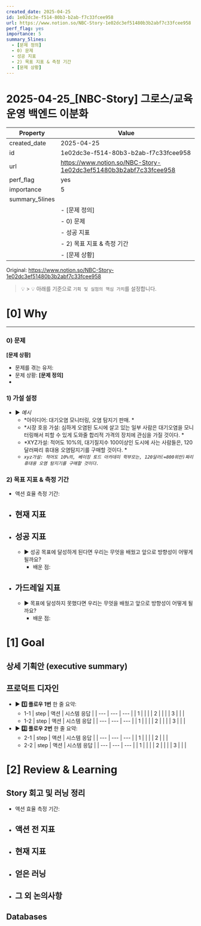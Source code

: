 ```yaml
---
created_date: 2025-04-25
id: 1e02dc3e-f514-80b3-b2ab-f7c33fcee958
url: https://www.notion.so/NBC-Story-1e02dc3ef51480b3b2abf7c33fcee958
perf_flag: yes
importance: 5
summary_5lines:
  - [문제 정의]
  - 0) 문제
  - 성공 지표
  - 2) 목표 지표 & 측정 기간
  - [문제 상황]
---
```


# 2025-04-25_[NBC-Story] 그로스/교육운영 백엔드 이분화

| Property | Value |
| --- | --- |
| created_date | 2025-04-25 |
| id | 1e02dc3e-f514-80b3-b2ab-f7c33fcee958 |
| url | https://www.notion.so/NBC-Story-1e02dc3ef51480b3b2abf7c33fcee958 |
| perf_flag | yes |
| importance | 5 |
| summary_5lines | |
|  | - [문제 정의] |
|  | - 0) 문제 |
|  | - 성공 지표 |
|  | - 2) 목표 지표 & 측정 기간 |
|  | - [문제 상황] |

Original: https://www.notion.so/NBC-Story-1e02dc3ef51480b3b2abf7c33fcee958

> 💡 
    > 💡 아래를 기준으로 `기획 및 실험의 핵심 가치`를 설정합니다.

# [0] Why

---

### 0) 문제
**[문제 상황]**
- 문제를 겪는 유저:
- 문제 상황:
**[문제 정의]**
- 

### **1) 가설 설정**
- ▶ *예시*
  - *아이디어: 대기오염 모니터링, 오염 탐지기 판매. *
  - *시장 호응 가설: 심하게 오염된 도시에 살고 있는 일부 사람은 대기오염을 모니터링해서 피할 수 있게 도와줄 합리적 가격의 장치에 관심을 가질 것이다. *
  - *XYZ가설: 적어도 10%의, 대기질지수 100이상인 도시에 사는 사람들은, 120달러짜리 휴대용 오염탐지기를 구매할 것이다. *
  - *`xyz가설: 적어도 10%의, 베이징 토드 아카데미 학부모는, 120달러(=800위안)짜리 휴대용 오염 탐지기를 구매할 것이다. `*

### **2) 목표 지표 & 측정 기간**
- 액션 효율 측정 기간: 
- 현재 지표
  - 
- 성공 지표
  - 
  - ▶ 성공 목표에 달성하게 된다면 우리는 무엇을 배웠고 앞으로 방향성이 어떻게 될까요?
    - 배운 점:
- 가드레일 지표
  - 
  - ▶ 목표에 달성하지 못했다면 우리는 무엇을 배웠고 앞으로 방향성이 어떻게 될까요?
    - 배운 점:

# [1] Goal

## 상세 기획안 (executive summary)

## 프로덕트 디자인
- ▶ **1️⃣ 플로우 1번**
  한 줄 요약:
  - 1-1
| step | 액션 | 시스템 응답 |
| --- | --- | --- |
| 1 |  |  |
| 2 |  |  |
| 3 |  |  |
  - 1-2
| step | 액션 | 시스템 응답 |
| --- | --- | --- |
| 1 |  |  |
| 2 |  |  |
| 3 |  |  |
- ▶ **2️⃣ 플로우 2번**
  한 줄 요약:
  - 2-1
| step | 액션 | 시스템 응답 |
| --- | --- | --- |
| 1 |  |  |
| 2 |  |  |
  - 2-2
| step | 액션 | 시스템 응답 |
| --- | --- | --- |
| 1 |  |  |
| 2 |  |  |
| 3 |  |  |

# [2] Review & Learning

## Story 회고 및 러닝 정리
- 액션 효율 측정 기간: 
- 액션 전 지표
  - 
- 현재 지표
  - 
- 얻은 러닝
  - 
- 그 외 논의사항
  -

## Databases
